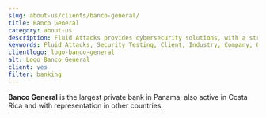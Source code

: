 ```yaml
---
slug: about-us/clients/banco-general/
title: Banco General
category: about-us
description: Fluid Attacks provides cybersecurity solutions, with a strong focus on Continuous Hacking, for clients in multiple industries highlighted in this section.
keywords: Fluid Attacks, Security Testing, Client, Industry, Company, Organization, Pentesting, Ethical Hacking
clientlogo: logo-banco-general
alt: Logo Banco General
client: yes
filter: banking
---
```


**Banco General** is the largest private bank in Panama, also active in
Costa Rica and with representation in other countries.
